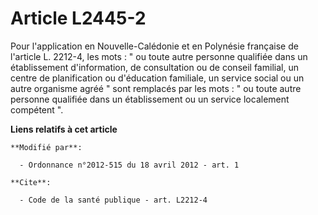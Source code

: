 # Article L2445-2

Pour l'application en Nouvelle-Calédonie et en Polynésie française de l'article L. 2212-4, les mots : " ou toute autre
personne qualifiée dans un établissement d'information, de consultation ou de conseil familial, un centre de planification ou
d'éducation familiale, un service social ou un autre organisme agréé " sont remplacés par les mots : " ou toute autre
personne qualifiée dans un établissement ou un service localement compétent ".

**Liens relatifs à cet article**

	**Modifié par**:

	  - Ordonnance n°2012-515 du 18 avril 2012 - art. 1

	**Cite**:

	  - Code de la santé publique - art. L2212-4
